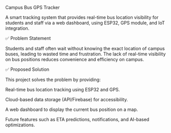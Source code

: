 Campus Bus GPS Tracker

A smart tracking system that provides real-time bus location visibility for students and staff via a web dashboard, using ESP32, GPS module, and IoT integration.

✅ Problem Statement

Students and staff often wait without knowing the exact location of campus buses, leading to wasted time and frustration. The lack of real-time visibility on bus positions reduces convenience and efficiency on campus.

✅ Proposed Solution

This project solves the problem by providing:

Real-time bus location tracking using ESP32 and GPS.

Cloud-based data storage (API/Firebase) for accessibility.

A web dashboard to display the current bus position on a map.

Future features such as ETA predictions, notifications, and AI-based optimizations.